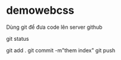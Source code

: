 # demowebcss

Dùng git để đưa code lên server github
<!-- Kiểm tra trạng thái làm việc -->
git status

<!-- thêm code vào nhánh làm việc (nhánh mặc định là "main") 
Cú pháp "git add <ten files>"
-->
git add .
git commit -m"them index"
git push